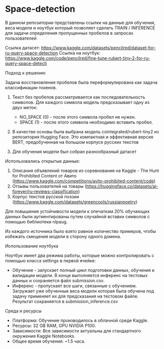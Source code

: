# Space-detection

В данном репозитории представлены ссылки на  данные для обучения, веса модели и ноутбук который позволяет сделать TRAIN / INFERENCE для задачи определения пропущенных пробелов в запросах пользователей

Ссылка датасет: https://www.kaggle.com/datasets/pencilred/dataset-for-ru-query-space-detection
Ссылка на ноутбук: https://www.kaggle.com/code/pencilred/fine-tune-rubert-tiny-2-for-ru-query-space-detecti

Подход к решению

Задача восстановления пробелов была переформулирована как задача классификации токенов.

1. Текст без пробелов рассматривается как последовательность символов. Для каждого символа модель предсказывает одну из двух меток:
    *   NO_SPACE (0) - после этого символа пробел не нужен.
    *   SPACE (1) - после этого символа необходимо вставить пробел.

2.  В качестве основы была выбрана модель cointegrated/rubert-tiny2 из репозитория Hugging Face. Это компактная и эффективная версия BERT, предобученная на большом корпусе русских текстов

3.  Для обучения модели был собран разнообразный датасет  

Использовались открытые данные:
1. Описания объявлений товаров из соревнования на Kaggle - The Hunt for Prohibited Content от Авито (https://www.kaggle.com/competitions/avito-prohibited-content/code) 
2. Отзывы пользователей на товары (https://huggingface.co/datasets/ai-forever/ru-reviews-classification)
3. Корпус текстов русской поэзии (https://www.kaggle.com/datasets/greencools/russianpoetry)

Для повышения устойчивости модели к опечаткам 20% обучающих данных были аугментированы путем случайной вставки символов с помощью библиотеки nlpaug.

Из каждого источника было взято равное количество примеров, чтобы избежать смещения модели в сторону одного домена.

Использование ноутбука

Ноутбук имеет два режима работы, которые можно контролировать с помощью класса settings в первой ячейке:

-   Обучение  - запускает полный цикл подготовки данных, обучения и валидации модели. В конце выполняется инференс на тестовых данных и сохраняется файл submission.csv.
-  Инференс - пропускает все шаги, связанные с обучением. Загружает уже обученные веса модели  которая была обучена под задачу применяет их для предсказания на тестовом файле. Результат сохраняется в submission_inference.csv

Среда и ресурсы

-   Платформа: Обучение производилось в облачной среде Kaggle.
-   Ресурсы: 32 GB RAM, GPU NVIDIA P100.
-   Зависимости: Все зависимости актуальны для стандартного окружения Kaggle Notebooks.
-   Общее время обучения: ~1.5 часа.

